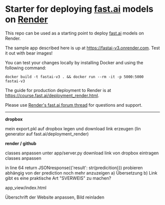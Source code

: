 # Starter for deploying [fast.ai](https://www.fast.ai) models on [Render](https://render.com)

This repo can be used as a starting point to deploy [fast.ai](https://github.com/fastai/fastai) models on Render.

The sample app described here is up at https://fastai-v3.onrender.com. Test it out with bear images!

You can test your changes locally by installing Docker and using the following command:

```
docker build -t fastai-v3 . && docker run --rm -it -p 5000:5000 fastai-v3
```

The guide for production deployment to Render is at https://course.fast.ai/deployment_render.html.

Please use [Render's fast.ai forum thread](https://forums.fast.ai/t/deployment-platform-render/33953) for questions and support.

_______________________

__dropbox__

mein export.pkl auf dropbox legen und download link erzeugen (lin generator auf fast.ai/deployment_render)

__render / github__

classes anpassen
unter app/server.py download link von dropbox eintragen
classes anpassen

in line 64 return JSONresponse({'result': str(predicition)})
probieren abhängig von der prediction noch mehr anzuzeigen
a) Übersetzung
b) Link
gibt es eine praktische Art "SVERWEIS" zu machen?

app_view/index.html

Überschrift der Website anpassen, Bild reinladen
